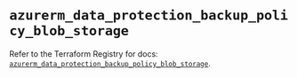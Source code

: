 # `azurerm_data_protection_backup_policy_blob_storage`

Refer to the Terraform Registry for docs: [`azurerm_data_protection_backup_policy_blob_storage`](https://registry.terraform.io/providers/hashicorp/azurerm/4.40.0/docs/resources/data_protection_backup_policy_blob_storage).
